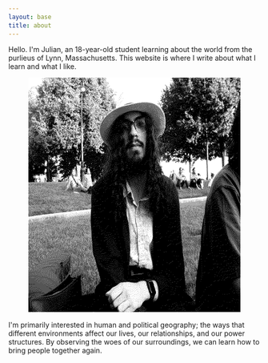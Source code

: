 ```yaml
---
layout: base
title: about
--- 
```


<span class="dc">H</span>ello. I'm Julian, an 18-year-old student learning about the world from the purlieus of Lynn, Massachusetts. This website is where I write about what I learn and what I like.

<figure><img src="julian-portrait.png" width="624" height="468" alt="Photo of Julian Jarjour"></figure>

I'm primarily interested in human and political geography; the ways that different environments affect our lives, our relationships, and our power structures. By observing the woes of our surroundings, we can learn how to bring people together again.
